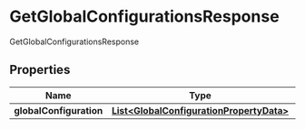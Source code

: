 

# GetGlobalConfigurationsResponse

GetGlobalConfigurationsResponse
## Properties

Name | Type | Description | Notes
------------ | ------------- | ------------- | -------------
**globalConfiguration** | [**List&lt;GlobalConfigurationPropertyData&gt;**](GlobalConfigurationPropertyData.md) |  |  [optional]



